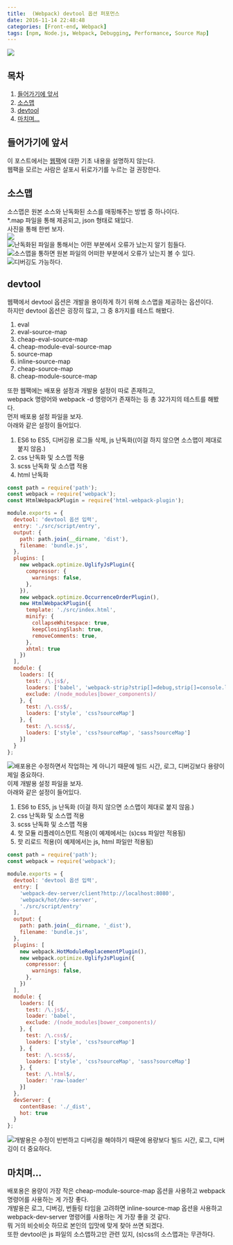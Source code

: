```yaml
---
title:  (Webpack) devtool 옵션 퍼포먼스
date: 2016-11-14 22:48:48
categories: [Front-end, Webpack]
tags: [npm, Node.js, Webpack, Debugging, Performance, Source Map]
---
```

![](Webpack-devtool-option-Performance/thumb.png)

## 목차
1. [들어가기에 앞서](#들어가기에-앞서)
2. [소스맵](#소스맵)
3. [devtool](#devtool)
4. [마치며...](#마치며…)

## 들어가기에 앞서
이 포스트에서는 [웹팩](/2016/11/18/Module-bundling-with-Webpck/)에 대한 기초 내용을 설명하지 않는다.  
웹팩을 모르는 사람은 살포시 뒤로가기를 누르는 걸 권장한다.

## 소스맵

소스맵은 원본 소스와 난독화된 소스를 매핑해주는 방법 중 하나이다.  
*.map 파일을 통해 제공되고, json 형태로 돼있다.  
사진을 통해 한번 보자.  
![](Webpack-devtool-option-Performance/01.png)  
![난독화된 파일을 통해서는 어떤 부분에서 오류가 났는지 알기 힘들다.](Webpack-devtool-option-Performance/02.png)  
![소스맵을 통하면 원본 파일의 어떠한 부분에서 오류가 났는지 볼 수 있다.](Webpack-devtool-option-Performance/03.png)  
![디버깅도 가능하다.](Webpack-devtool-option-Performance/04.png)  

## devtool

웹팩에서 devtool 옵션은 개발을 용이하게 하기 위해 소스맵을 제공하는 옵션이다.  
하지만 devtool 옵션은 굉장히 많고, 그 중 8가지를 테스트 해봤다.

1. eval
2. eval-source-map
3. cheap-eval-source-map
4. cheap-module-eval-source-map
5. source-map
6. inline-source-map
7. cheap-source-map
8. cheap-module-source-map

또한 웹팩에는 배포용 설정과 개발용 설정이 따로 존재하고,  
webpack 명령어와 webpack -d 명령어가 존재하는 등 총 32가지의 테스트를 해봤다.  
먼저 배포용 설정 파일을 보자.  
아래와 같은 설정이 들어있다.

1. ES6 to ES5, 디버깅용 로그들 삭제, js 난독화((이걸 하지 않으면 소스맵이 제대로 붙지 않음.)
2. css 난독화 및 소스맵 적용
3. scss 난독화 및 소스맵 적용
4. html 난독화

```javascript
const path = require('path');
const webpack = require('webpack');
const HtmlWebpackPlugin = require('html-webpack-plugin');

module.exports = {
  devtool: 'devtool 옵션 입력',
  entry: './src/script/entry',
  output: {
    path: path.join(__dirname, 'dist'),
    filename: 'bundle.js',
  },
  plugins: [
    new webpack.optimize.UglifyJsPlugin({
      compressor: {
        warnings: false,
      },
    }),
    new webpack.optimize.OccurrenceOrderPlugin(),
    new HtmlWebpackPlugin({
      template: './src/index.html',
      minify: {
        collapseWhitespace: true,
        keepClosingSlash: true,
        removeComments: true,
      },
      xhtml: true
    })
  ],
  module: {
    loaders: [{
      test: /\.js$/,
      loaders: ['babel', 'webpack-strip?strip[]=debug,strip[]=console.log,strip[]=console.dir'],
      exclude: /(node_modules|bower_components)/
    }, {
      test: /\.css$/,
      loaders: ['style', 'css?sourceMap']
    }, {
      test: /\.scss$/,
      loaders: ['style', 'css?sourceMap', 'sass?sourceMap']
    }]
  }
};
```

![배포용은 수정하면서 작업하는 게 아니기 때문에 빌드 시간, 로그, 디버깅보다 용량이 제일 중요하다.](Webpack-devtool-option-Performance/05.png)  
이제 개발용 설정 파일을 보자.  
아래와 같은 설정이 들어있다.

1. ES6 to ES5, js 난독화 (이걸 하지 않으면 소스맵이 제대로 붙지 않음.) 
2. css 난독화 및 소스맵 적용
3. scss 난독화 및 소스맵 적용
4. 핫 모듈 리플레이스먼트 적용(이 예제에서는 (s)css 파일만 적용됨)
5. 핫 리로드 적용(이 예제에서는 js, html 파일만 적용됨)

```javascript
const path = require('path');
const webpack = require('webpack');

module.exports = {
  devtool: 'devtool 옵션 입력',
  entry: [
    'webpack-dev-server/client?http://localhost:8080',
    'webpack/hot/dev-server',
    './src/script/entry'
  ],
  output: {
    path: path.join(__dirname, '_dist'),
    filename: 'bundle.js',
  },
  plugins: [
    new webpack.HotModuleReplacementPlugin(),
    new webpack.optimize.UglifyJsPlugin({
      compressor: {
        warnings: false,
      },
    })
  ],
  module: {
    loaders: [{
      test: /\.js$/,
      loader: 'babel',
      exclude: /(node_modules|bower_components)/
    }, {
      test: /\.css$/,
      loaders: ['style', 'css?sourceMap']
    }, {
      test: /\.scss$/,
      loaders: ['style', 'css?sourceMap', 'sass?sourceMap']
    }, {
      test: /\.html$/,
      loader: 'raw-loader'
    }]
  },
  devServer: {
    contentBase: './_dist',
    hot: true
  }
};
```

![개발용은 수정이 빈번하고 디버깅을 해야하기 때문에 용량보다 빌드 시간, 로그, 디버깅이 더 중요하다.](Webpack-devtool-option-Performance/06.png)

## 마치며...

배포용은 용량이 가장 작은 cheap-module-source-map 옵션을 사용하고 webpack 명령어를 사용하는 게 가장 좋다.  
개발용은 로그, 디버깅, 번들링 타임을 고려하면 inline-source-map 옵션을 사용하고 webpack-dev-server 명령어를 사용하는 게 가장 좋을 것 같다.  
뭐 거의 비슷비슷 하므로 본인의 입맛에 맞게 찾아 쓰면 되겠다.  
또한 devtool은 js 파일의 소스맵하고만 관련 있지, (s)css의 소스맵과는 무관하다.
